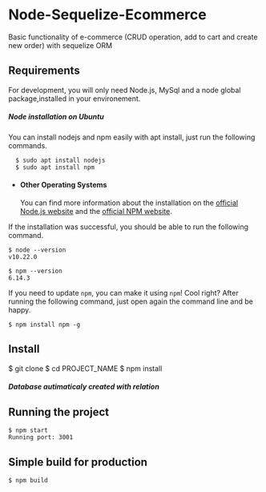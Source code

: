 # Node-Sequelize-Ecommerce
Basic functionality of e-commerce (CRUD operation, add to cart and create new order) with sequelize ORM

## Requirements

For development, you will only need Node.js, MySql and  a node global package,installed in your environement.

 ##### Node installation on Ubuntu

  You can install nodejs and npm easily with apt install, just run the following commands.

      $ sudo apt install nodejs
      $ sudo apt install npm

- #### Other Operating Systems
  You can find more information about the installation on the [official Node.js website](https://nodejs.org/) and the [official NPM website](https://npmjs.org/).

If the installation was successful, you should be able to run the following command.

    $ node --version
    v10.22.0

    $ npm --version
    6.14.3

If you need to update `npm`, you can make it using `npm`! Cool right? After running the following command, just open again the command line and be happy.

    $ npm install npm -g

## Install

$ git clone 
$ cd PROJECT_NAME
$ npm install

 ##### Database autimaticaly created with relation

## Running the project

    $ npm start
    Running port: 3001

## Simple build for production

    $ npm build
